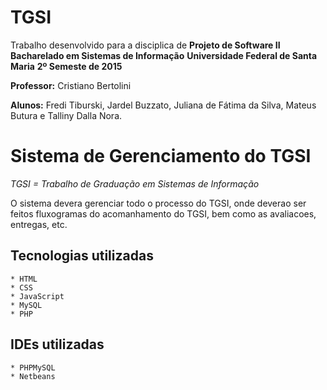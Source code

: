 # TGSI

Trabalho desenvolvido para a disciplica de **Projeto de Software II**
**Bacharelado em Sistemas de Informação**
**Universidade Federal de Santa Maria**
**2º Semeste de 2015**

**Professor:** Cristiano Bertolini

**Alunos:** Fredi Tiburski, Jardel Buzzato, Juliana de Fátima da Silva, Mateus Butura e Talliny Dalla Nora.


Sistema de Gerenciamento do TGSI
==============

*TGSI = Trabalho de Graduação em Sistemas de Informação*

O sistema devera gerenciar todo o processo do TGSI, onde deverao ser feitos fluxogramas do acomanhamento do TGSI, bem como as avaliacoes, entregas, etc.

Tecnologias utilizadas
--------------
	* HTML
	* CSS
	* JavaScript
	* MySQL
	* PHP

IDEs utilizadas
--------------
	* PHPMySQL
	* Netbeans
